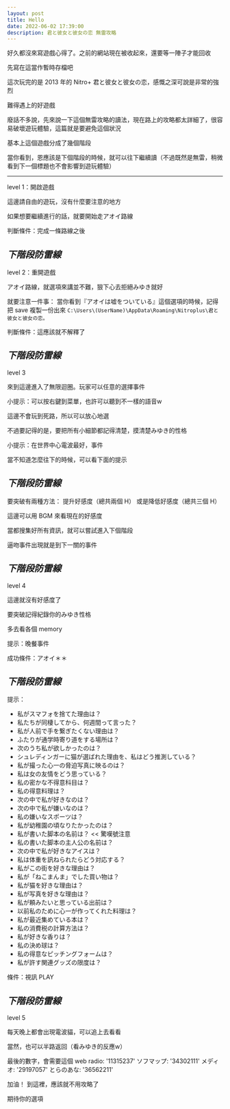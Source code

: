 ```yaml
---
layout: post
title: Hello
date: 2022-06-02 17:39:00
description: 君と彼女と彼女の恋 無雷攻略
---
```


好久都沒來寫遊戲心得了。之前的網站現在被收起來，還要等一陣子才能回收

先寫在這當作暫時存檔吧

這次玩完的是 2013 年的 Nitro+ 君と彼女と彼女の恋，感慨之深可說是非常的強烈

難得遇上的好遊戲



廢話不多說，先來說一下這個無雷攻略的讀法，現在路上的攻略都太詳細了，很容易破壞遊玩體驗，這篇就是要避免這個狀況

基本上這個遊戲分成了幾個階段

當你看到，恩應該是下個階段的時候，就可以往下繼續讀（不過既然是無雷，稍微看到下一個標題也不會影響到遊玩體驗）

---

level 1：開啟遊戲

這邊請自由的遊玩，沒有什麼要注意的地方

如果想要繼續進行的話，就要開始走アオイ路線

判斷條件：完成一條路線之後

*下階段防雷線*
---

level 2：重開遊戲

アオイ路線，就選項來講並不難，狠下心去拒絕みゆき就好

就要注意一件事：
當你看到『アオイは嘘をついている』這個選項的時候，記得把 save 複製一份出來
`C:\Users\(UserName)\AppData\Roaming\Nitroplus\君と彼女と彼女の恋。`

判斷條件：這應該就不解釋了

*下階段防雷線*
---

level 3

來到這邊進入了無限迴圈。玩家可以任意的選擇事件

小提示：可以按右鍵到菜單，也許可以聽到不一樣的語音w

這邊不會玩到死路，所以可以放心地選

不過要記得的是，要把所有小細節都記得清楚，摸清楚みゆき的性格

小提示：在世界中心電波最好，事件

當不知道怎麼往下的時候，可以看下面的提示

*下階段防雷線*
---

要突破有兩種方法：
提升好感度（總共兩個 H）
或是降低好感度（總共三個 H）

這邊可以用 BGM 來看現在的好感度

當都搜集好所有資訊，就可以嘗試進入下個階段

逼吻事件出現就是到下一關的事件

*下階段防雷線*
---

level 4

這邊就沒有好感度了

要突破記得紀錄你的みゆき性格

多去看各個 memory

提示：晚餐事件

成功條件：アオイ＊＊

*下階段防雷線*
---

提示：
- 私がスマフォを捨てた理由は？
- 私たちが同棲してから、何週間って言った？
- 私が人前で手を繋ぎたくない理由は？
- ふたりが通学時寄り道をする場所は？
- 次のうち私が欲しかったのは？
- シュレディンガーに猫が選ばれた理由を、私はどう推測している？
- 私が撮った心一の脅迫写真に映るのは？
- 私は女の友情をどう思っている？
- 私の密かな不得意科目は？
- 私の得意料理は？
- 次の中で私が好きなのは？
- 次の中で私が嫌いなのは？
- 私の嫌いなスポーツは？
- 私が幼稚園の頃なりたかったのは？
- 私が書いた脚本の名前は？ << 驚嘆號注意
- 私の書いた脚本の主人公の名前は？
- 次の中で私が好きなアイスは？
- 私は体重を訊ねられたらどう対応する？
- 私がこの街を好きな理由は？
- 私が「ねこまんま」でした買い物は？
- 私が猫を好きな理由は？
- 私が写真を好きな理由は？
- 私が頼みたいと思っている出前は？
- 以前私のために心一が作ってくれた料理は？
- 私が最近集めている本は？
- 私の消費税の計算方法は？
- 私が好きな香りは？
- 私の決め球は？
- 私の得意なピッチングフォームは？
- 私が許す関連グッズの限度は？

條件：視訊 PLAY

*下階段防雷線*
---

level 5

每天晚上都會出現電波貓，可以追上去看看

當然，也可以半路返回（看みゆき的反應w）

最後的數字，會需要這個
web radio: '11315237'
ソフマップ: '34302111'
メディオ: '29197057'
とらのあな: '36562211'

加油！
到這裡，應該就不用攻略了

期待你的選項


